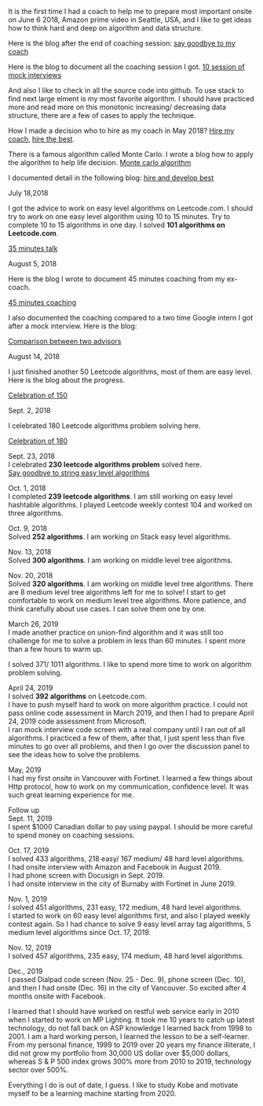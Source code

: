 It is the first time I had a coach to help me to prepare most important onsite on June 6 2018, Amazon prime video in Seattle, USA, and I like to get ideas how to think hard and deep on algorithm and data structure. 

Here is the blog after the end of coaching session: [say goodbye to my coach](http://juliachencoding.blogspot.com/2018/06/say-goodbye-to-my-coach.html)

Here is the blog to document all the coaching session I got. [10 session of mock interviews](http://juliachencoding.blogspot.com/2018/05/time-to-say-goodbye.html)

And also I like to check in all the source code into github. To use stack to find next large elment is my most favorite algorithm. I should have practiced more and read more on this monotonic increasing/ decreasing data structure, there are a few of cases to apply the technique. 

How I made a decision who to hire as my coach in May 2018? [Hire my coach](http://juliachencoding.blogspot.com/2018/05/hire-and-develop-best.html), [hire the best](http://juliachencoding.blogspot.com/search?q=hire+the+best). <br>

There is a famous algorithm called Monte Carlo. I wrote a blog how to apply the algorithm to help life decision. [Monte carlo algorithm](http://juliachencoding.blogspot.com/2017/09/monte-carlo-algorithm.html)

I documented detail in the following blog: [hire and develop best](http://juliachencoding.blogspot.com/2018/05/hire-and-develop-best.html)

July 18,2018

I got the advice to work on easy level algorithms on Leetcode.com. I should try to work on one easy level algorithm using 10 to 15 minutes. Try to complete 10 to 15 algorithms in one day. I solved **101 algorithms on Leetcode.com**. 

[35 minutes talk](http://juliachencoding.blogspot.com/2018/07/35-minutes-talk.html)

August 5, 2018

Here is the blog I wrote to document 45 minutes coaching from my ex-coach. 

[45 minutes coaching](http://juliachencoding.blogspot.com/2018/08/45-minutes-coaching.html)

I also documented the coaching compared to a two time Google intern I got after a mock interview. Here is the blog:

[Comparison between two advisors](http://juliachencoding.blogspot.com/2018/08/google-intern-coaching-vs-microsoft.html)


August 14, 2018

I just finished another 50 Leetcode algorithms, most of them are easy level. Here is the blog about the progress. 

[Celebration of 150](http://juliachencoding.blogspot.com/2018/08/celebration-of-150.html)


Sept. 2, 2018

I celebrated 180 Leetcode algorithms problem solving here. 

[Celebration of 180](http://juliachencoding.blogspot.com/2018/09/celebration-of-180-mark-i-solved-180.html)

Sept. 23, 2018<br>
I celebrated **230 leetcode algorithms problem** solved here. <br>
[Say goodbye to string easy level algorithms](http://juliachencoding.blogspot.com/2018/09/say-goodbye-to-easy-level-string.html)<br>

Oct. 1, 2018<br>
I completed **239 leetcode algorithms**. I am still working on easy level hashtable algorithms. I played Leetcode weekly contest 104 and worked on three algorithms. 

Oct. 9, 2018 <br>
Solved **252 algorithms**. I am working on Stack easy level algorithms. 

Nov. 13, 2018 <br>
Solved **300 algorithms**. I am working on middle level tree algorithms. 

Nov. 20, 2018 <br>
Solved **320 algorithms**. I am working on middle level tree algorithms. There are 8 medium level tree algorithms left for me to solve! I start to get comfortable to work on medium level tree algorithms. More patience, and think carefully about use cases. I can solve them one by one. 

March 26, 2019<br>
I made another practice on union-find algorithm and it was still too challenge for me to solve a problem in less than 60 minutes. I spent more than a few hours to warm up. <br> 

I solved 371/ 1011 algorithms. I like to spend more time to work on algorithm problem solving. <br> 

April 24, 2019<br>
I solved **392 algorithms** on Leetcode.com. <br>
I have to push myself hard to work on more algorithm practice. I could not pass online code assessment in March 2019, and then I had to prepare April 24, 2019 code assessment from Microsoft. <br>
I ran mock interview code screen with a real company until I ran out of all algorithms. I practiced a few of them, after that, I just spent less than five minutes to go over all problems, and then I go over the discussion panel to see the ideas how to solve the problems. 

May, 2019<br>
I had my first onsite in Vancouver with Fortinet. I learned a few things about Http protocol, how to work on my communication, confidence level. It was such great learning experience for me. 

Follow up <br>
Sept. 11, 2019<br>
I spent $1000 Canadian dollar to pay using paypal. I should be more careful to spend money on coaching sessions. 

Oct. 17, 2019<br>
I solved 433 algorithms, 218 easy/ 167 medium/ 48 hard level algorithms. <br>
I had onsite interview with Amazon and Facebook in August 2019. <br>
I had phone screen with Docusign in Sept. 2019. <br>
I had onsite interview in the city of Burnaby with Fortinet in June 2019. <br>

Nov. 1, 2019<br>
I solved 451 algorithms, 231 easy, 172 medium, 48 hard level algorithms. <br>
I started to work on 60 easy level algorithms first, and also I played weekly contest again. So I had chance to solve 9 easy level array tag algorithms, 5 medium level algorithms since Oct. 17, 2019. 

Nov. 12, 2019<br>
I solved 457 algorithms, 235 easy, 174 medium, 48 hard level algorithms. <br>

Dec., 2019<br>
I passed Dialpad code screen (Nov. 25 - Dec. 9), phone screen (Dec. 10), and then I had onsite (Dec. 16) in the city of Vancouver. So excited after 4 months onsite with Facebook. 

I learned that I should have worked on restful web service early in 2010 when I started to work on MP Lighting. It took me 10 years to catch up latest technology, do not fall back on ASP knowledge I learned back from 1998 to 2001. I am a hard working person, I learned the lesson to be a self-learner. From my personal finance, 1999 to 2019 over 20 years my finance illiterate, I did not grow my portfolio from 30,000 US dollar over $5,000 dollars, whereas S & P 500 index grows 300% more from 2010 to 2019, technology sector over 500%. 

Everything I do is out of date, I guess. I like to study Kobe and motivate myself to be a learning machine starting from 2020. 

